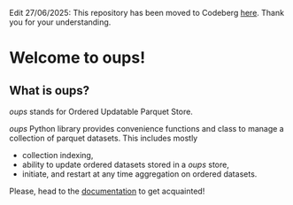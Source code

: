 Edit 27/06/2025:
This repository has been moved to Codeberg [here](https://codeberg.org/Pierrot/oups).
Thank you for your understanding.



# Welcome to oups!

## What is oups?
*oups* stands for Ordered Updatable Parquet Store.

*oups* Python library provides convenience functions and class to manage a collection of parquet datasets. This includes mostly
  - collection indexing,
  - ability to update ordered datasets stored in a *oups* store,
  - initiate, and restart at any time aggregation on ordered datasets.

Please, head to the [documentation](https://yohplala.github.io/oups/) to get acquainted!
